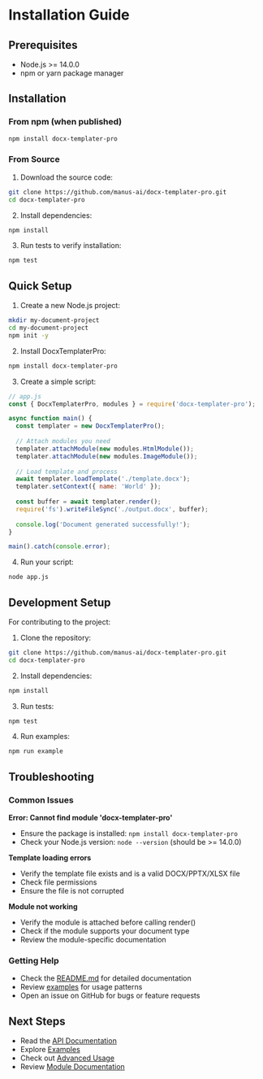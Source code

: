 # Installation Guide

## Prerequisites

- Node.js >= 14.0.0
- npm or yarn package manager

## Installation

### From npm (when published)

```bash
npm install docx-templater-pro
```

### From Source

1. Download the source code:
```bash
git clone https://github.com/manus-ai/docx-templater-pro.git
cd docx-templater-pro
```

2. Install dependencies:
```bash
npm install
```

3. Run tests to verify installation:
```bash
npm test
```

## Quick Setup

1. Create a new Node.js project:
```bash
mkdir my-document-project
cd my-document-project
npm init -y
```

2. Install DocxTemplaterPro:
```bash
npm install docx-templater-pro
```

3. Create a simple script:
```javascript
// app.js
const { DocxTemplaterPro, modules } = require('docx-templater-pro');

async function main() {
  const templater = new DocxTemplaterPro();
  
  // Attach modules you need
  templater.attachModule(new modules.HtmlModule());
  templater.attachModule(new modules.ImageModule());
  
  // Load template and process
  await templater.loadTemplate('./template.docx');
  templater.setContext({ name: 'World' });
  
  const buffer = await templater.render();
  require('fs').writeFileSync('./output.docx', buffer);
  
  console.log('Document generated successfully!');
}

main().catch(console.error);
```

4. Run your script:
```bash
node app.js
```

## Development Setup

For contributing to the project:

1. Clone the repository:
```bash
git clone https://github.com/manus-ai/docx-templater-pro.git
cd docx-templater-pro
```

2. Install dependencies:
```bash
npm install
```

3. Run tests:
```bash
npm test
```

4. Run examples:
```bash
npm run example
```

## Troubleshooting

### Common Issues

**Error: Cannot find module 'docx-templater-pro'**
- Ensure the package is installed: `npm install docx-templater-pro`
- Check your Node.js version: `node --version` (should be >= 14.0.0)

**Template loading errors**
- Verify the template file exists and is a valid DOCX/PPTX/XLSX file
- Check file permissions
- Ensure the file is not corrupted

**Module not working**
- Verify the module is attached before calling render()
- Check if the module supports your document type
- Review the module-specific documentation

### Getting Help

- Check the [README.md](./README.md) for detailed documentation
- Review [examples](./examples/) for usage patterns
- Open an issue on GitHub for bugs or feature requests

## Next Steps

- Read the [API Documentation](./README.md#api-reference)
- Explore [Examples](./examples/)
- Check out [Advanced Usage](./README.md#advanced-usage)
- Review [Module Documentation](./README.md#module-documentation)

